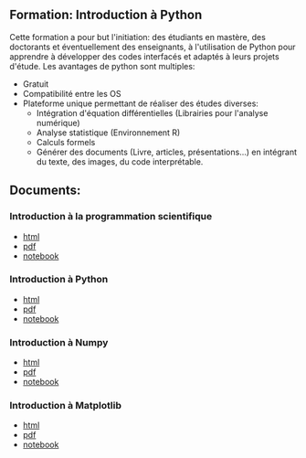 
## Formation: Introduction à Python
Cette formation a pour but l'initiation: des étudiants en mastère, des doctorants et éventuellement des enseignants, à l'utilisation de Python pour apprendre à développer des codes interfacés et adaptés à leurs projets d'étude. Les avantages de python sont multiples:
- Gratuit
- Compatibilité entre les OS
- Plateforme unique permettant de réaliser des études diverses:
    - Intégration d'équation différentielles (Librairies pour l'analyse numérique)
    - Analyse statistique (Environnement R)
    - Calculs formels 
    - Générer des documents (Livre, articles, présentations...) en intégrant du texte, des images, du code interprétable.


## Documents:

### Introduction à la programmation scientifique

*   [html](doc/html/Introduction.html)
*   [pdf](doc/pdf/Introduction.pdf)
*   [notebook](doc/notebooks/Introduction.ipynb)
### Introduction à Python
*   [html](doc/html/PythonIntro.html)
*   [pdf](doc/pdf/PythonIntro.pdf)
*   [notebook](doc/notebooks/PythonIntro.ipynb)
### Introduction à Numpy
*   [html](doc/html/NumpyIntro.html)
*   [pdf](doc/pdf/NumpyIntro.pdf)
*   [notebook](doc/notebooks/NumpyIntro.ipynb)
### Introduction à Matplotlib
*	[html](doc/html/MatplotlibIntro/MatplotlibIntro.html)
*   [pdf](doc/pdf/MatplotlibIntro.pdf)
*   [notebook](doc/notebooks/MatplotlibIntro.ipynb)

